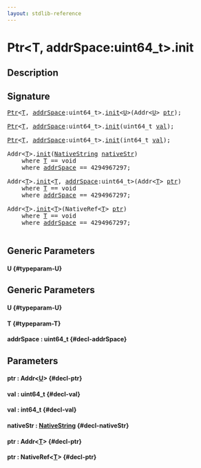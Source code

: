 ```yaml
---
layout: stdlib-reference
---
```


# Ptr\<T, addrSpace:uint64\_t\>\.init

## Description





## Signature 

<pre>
<a href="/stdlib-reference/types/Ptr/index" class="code_type">Ptr</a>&lt;<a href="/stdlib-reference/types/Ptr/index#typeparam-T" class="code_type">T</a>, <a href="/stdlib-reference/types/Ptr/index#decl-addrSpace" class="code_var">addrSpace</a>:uint64_t&gt;.<a href="/stdlib-reference/types/Ptr/init">init</a>&lt;<a href="/stdlib-reference/types/Ptr/init#typeparam-U" class="code_type">U</a>&gt;(Addr&lt;<a href="/stdlib-reference/types/Ptr/init#typeparam-U" class="code_type">U</a>&gt; <a href="/stdlib-reference/types/Ptr/init#decl-ptr" class="code_param">ptr</a>);

<a href="/stdlib-reference/types/Ptr/index" class="code_type">Ptr</a>&lt;<a href="/stdlib-reference/types/Ptr/index#typeparam-T" class="code_type">T</a>, <a href="/stdlib-reference/types/Ptr/index#decl-addrSpace" class="code_var">addrSpace</a>:uint64_t&gt;.<a href="/stdlib-reference/types/Ptr/init">init</a>(uint64_t <a href="/stdlib-reference/types/Ptr/init#decl-val" class="code_param">val</a>);

<a href="/stdlib-reference/types/Ptr/index" class="code_type">Ptr</a>&lt;<a href="/stdlib-reference/types/Ptr/index#typeparam-T" class="code_type">T</a>, <a href="/stdlib-reference/types/Ptr/index#decl-addrSpace" class="code_var">addrSpace</a>:uint64_t&gt;.<a href="/stdlib-reference/types/Ptr/init">init</a>(int64_t <a href="/stdlib-reference/types/Ptr/init#decl-val" class="code_param">val</a>);

Addr&lt;<a href="/stdlib-reference/types/Ptr/init#typeparam-T" class="code_type">T</a>&gt;.<a href="/stdlib-reference/types/Ptr/init">init</a>(<a href="/stdlib-reference/types/NativeString/index" class="code_type">NativeString</a> <a href="/stdlib-reference/types/Ptr/init#decl-nativeStr" class="code_param">nativeStr</a>)
    <span class='code_keyword'>where</span> <a href="/stdlib-reference/types/Ptr/init#typeparam-T" class="code_type">T</a> == <span class="code_keyword">void</span>
    <span class='code_keyword'>where</span> <a href="/stdlib-reference/types/Ptr/init#decl-addrSpace" class="code_var">addrSpace</a> == 4294967297;

Addr&lt;<a href="/stdlib-reference/types/Ptr/init#typeparam-T" class="code_type">T</a>&gt;.<a href="/stdlib-reference/types/Ptr/init">init</a>&lt;<a href="/stdlib-reference/types/Ptr/init#typeparam-T" class="code_type">T</a>, <a href="/stdlib-reference/types/Ptr/init#decl-addrSpace" class="code_var">addrSpace</a>:uint64_t&gt;(Addr&lt;<a href="/stdlib-reference/types/Ptr/init#typeparam-T" class="code_type">T</a>&gt; <a href="/stdlib-reference/types/Ptr/init#decl-ptr" class="code_param">ptr</a>)
    <span class='code_keyword'>where</span> <a href="/stdlib-reference/types/Ptr/init#typeparam-T" class="code_type">T</a> == <span class="code_keyword">void</span>
    <span class='code_keyword'>where</span> <a href="/stdlib-reference/types/Ptr/init#decl-addrSpace" class="code_var">addrSpace</a> == 4294967297;

Addr&lt;<a href="/stdlib-reference/types/Ptr/init#typeparam-T" class="code_type">T</a>&gt;.<a href="/stdlib-reference/types/Ptr/init">init</a>&lt;<a href="/stdlib-reference/types/Ptr/init#typeparam-T" class="code_type">T</a>&gt;(NativeRef&lt;<a href="/stdlib-reference/types/Ptr/init#typeparam-T" class="code_type">T</a>&gt; <a href="/stdlib-reference/types/Ptr/init#decl-ptr" class="code_param">ptr</a>)
    <span class='code_keyword'>where</span> <a href="/stdlib-reference/types/Ptr/init#typeparam-T" class="code_type">T</a> == <span class="code_keyword">void</span>
    <span class='code_keyword'>where</span> <a href="/stdlib-reference/types/Ptr/init#decl-addrSpace" class="code_var">addrSpace</a> == 4294967297;

</pre>

## Generic Parameters

#### U {#typeparam-U}

## Generic Parameters

#### U {#typeparam-U}
#### T {#typeparam-T}
#### addrSpace  : uint64\_t {#decl-addrSpace}

## Parameters

#### ptr  : Addr\<[U](/stdlib-reference/types/Ptr/init#typeparam-U)\> {#decl-ptr}
#### val  : uint64\_t {#decl-val}
#### val  : int64\_t {#decl-val}
#### nativeStr  : [NativeString](/stdlib-reference/types/NativeString/index) {#decl-nativeStr}
#### ptr  : Addr\<[T](/stdlib-reference/types/Ptr/init#typeparam-T)\> {#decl-ptr}
#### ptr  : NativeRef\<[T](/stdlib-reference/types/Ptr/init#typeparam-T)\> {#decl-ptr}


